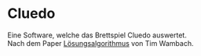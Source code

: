 # Cluedo
Eine Software, welche das Brettspiel Cluedo auswertet.<br>
Nach dem Paper [Lösungsalgorithmus](https://infsec.de/cluedo1.pdf) von Tim Wambach.

